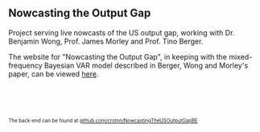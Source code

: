 ## Nowcasting the Output Gap

Project serving live nowcasts of the US output gap, working with Dr. Benjamin Wong, Prof. James Morley and Prof. Tino Berger.

The website for "Nowcasting the Output Gap", in keeping with the mixed-frequency Bayesian VAR model described in Berger, Wong and Morley's paper, can be viewed [here](https://outputgapnow.com/).

<br><br><br>


<sub><sup> The back-end can be found at [github.com/crstnn/NowcastingTheUSOutputGapBE](https://github.com/crstnn/NowcastingTheUSOutputGapBE) </sup></sub>
